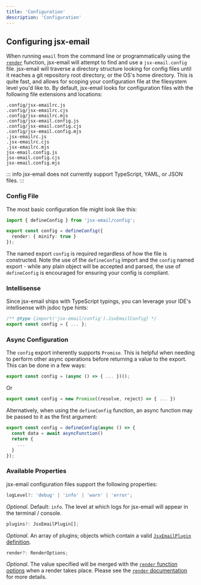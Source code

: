 ```yaml
---
title: 'Configuration'
description: 'Configuration'
---
```


## Configuring jsx-email

When running `email` from the command line or programmatically using the [`render`](/docs/core/render) function, jsx-email will attempt to find and use a `jsx-email.config` file. jsx-email will traverse a directory structure looking for config files until it reaches a git repository root directory, or the OS's home directory. This is quite fast, and allows for scoping your configuration file at the filesystem level you'd like to. By default, jsx-email looks for configuration files with the following file extensions and locations:

```
.config/jsx-emailrc.js
.config/jsx-emailrc.cjs
.config/jsx-emailrc.mjs
.config/jsx-email.config.js
.config/jsx-email.config.cjs
.config/jsx-email.config.mjs
.jsx-emailrc.js
.jsx-emailrc.cjs
.jsx-emailrc.mjs
jsx-email.config.js
jsx-email.config.cjs
jsx-email.config.mjs
```

::: info
jsx-email does not currently support TypeScript, YAML, or JSON files.
:::

### Config File

The most basic configuration file might look like this:

```ts
import { defineConfig } from 'jsx-email/config';

export const config = defineConfig({
  render: { minify: true }
});
```

The named export `config` is required regardless of how the file is constructed. Note the use of the `defineConfig` import and the `config` named export - while any plain object will be accepted and parsed, the use of `defineConfig` is encouraged for ensuring your config is compliant.

### Intellisense

Since jsx-email ships with TypeScript typings, you can leverage your IDE's intellisense with jsdoc type hints:

```ts
/** @type {import('jsx-email/config').JsxEmailConfig} */
export const config = { ... };
```

### Async Configuration

The `config` export inherently supports `Promise`. This is helpful when needing to perform other async operations before returning a value to the export. This can be done in a few ways:

```ts
export const config = (async () => { ... })();
```

Or

```ts
export const config = new Promise((resolve, reject) => { ... })
```

Alternatively, when using the `defineConfig` function, an async function may be passed to it as the first argument:

```ts
export const config = defineConfig(async () => {
  const data = await asyncFunction()
  return {
    ...
  }
});
```

### Available Properties

jsx-email configuration files support the following properties:

```ts
logLevel?: 'debug' | 'info' | 'warn' | 'error';
```

_Optional_. Default: `info`. The level at which logs for jsx-email will appear in the terminal / console.

```ts
plugins?: JsxEmailPlugin[];
```

_Optional_. An array of plugins; objects which contain a valid [`JsxEmailPlugin` definition](/docs/core/plugins).

```ts
render?: RenderOptions;
```

_Optional_. The value specified will be merged with the [`render` function options](https://jsx.email/docs/core/render#method-options) when a render takes place. Please see the [`render` documentation](https://jsx.email/docs/core/render#method-options) for more details.
